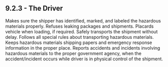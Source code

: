 ## 9.2.3 - The Driver
Makes sure the shipper has identified, marked, and labeled the hazardous materials properly. Refuses leaking packages and shipments. Placards vehicle when loading, if required. Safely transports the shipment without delay. Follows all special rules about transporting hazardous materials. Keeps hazardous materials shipping papers and emergency response information in the proper place. Reports accidents and incidents involving hazardous materials to the proper government agency, when the accident/incident occurs while driver is in physical control of the shipment.